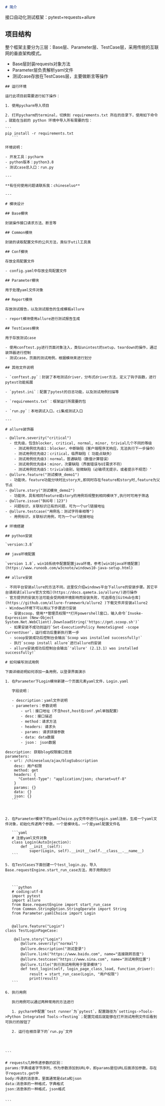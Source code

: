 ```markdown
# 简介
````````
接口自动化测试框架：pytest+requests+allure

## 项目结构

整个框架主要分为三层：Base层、Parameter层、TestCase层，采用传统的互联网的垂直架构模式。

- Base层封装requests对象方法
- Parameter层负责解析yaml文件
- 测试case存放在TestCases层，主要做断言等操作
````
## 运行环境

运行此项目前需要进行如下操作：

1. 使用pycharm导入项目

2. 打开pycharm的terminal，切换到 requirements.txt 所在的目录下，使用如下命令 ，就能在当前的 python 环境中导入所有需要的包：

```
pip install -r requirements.txt
   ```

环境说明：

- 开发工具：pycharm
- python版本：python3.8
- 测试case总入口：run.py

---

**有任何使用问题请联系我：chineseluo**

---

# 模块设计

## Base模块

封装操作接口请求方法、断言等

## Common模块

封装的读取配置文件的公共方法，类似于util工具类

## Conf模块

存放全局配置文件

- config.yaml中存放全局配置文件

## Parameter模块

用于处理yaml文件对象

## Report模块

存放测试报告，以及测试报告的生成模板allure

- report模块使用allure进行测试报告生成

## TestCases模块

用于存放测试case

- 使用conftest.py进行页面对象注入，类似unintest的setup，teardown的操作，通过装饰器进行控制
- 测试case，页面的测试用例，根据模块来进行划分

## 其他文件说明

- `conftest.py`：封装了本地测试driver，分布式driver方法，定义了钩子函数，进行pytest功能拓展

- `pytest.ini`：配置了pytest的日志功能，以及测试用例扫描等

- `requirements.txt`：框架运行所需要的包

- `run.py`：本地调试入口，ci集成测试入口

---

# allure装饰器

- @allure.severity("critical")
  - 优先级，包含blocker, critical, normal, minor, trivial几个不同的等级
    - 测试用例优先级1：blocker，中断缺陷（客户端程序无响应，无法执行下一步操作）
    - 测试用例优先级2：critical，临界缺陷（ 功能点缺失）
    - 测试用例优先级3：normal，普通缺陷（数值计算错误）
    - 测试用例优先级4：minor，次要缺陷（界面错误与UI需求不符）
    - 测试用例优先级5：trivial级别，轻微缺陷（必输项无提示，或者提示不规范）'
- @allure.feature("测试模块_demo1")
  - 功能块，feature功能分块时比story大,即同时存在feature和story时,feature为父节点
- @allure.story("测试模块_demo2")
  - 功能块，具有相同feature或story的用例将规整到相同模块下,执行时可用于筛选
- @allure.issue("BUG号：123")
  - 问题标识，关联标识已有的问题，可为一个url链接地址
- @allure.testcase("用例名：测试字符串相等")
  - 用例标识，关联标识用例，可为一个url链接地址

# 环境搭建

## python安装

`version:3.8`

## java环境配置

`version 1.8`，win10系统中配置配置java环境，参考[win10java环境配置](https://www.runoob.com/w3cnote/windows10-java-setup.html)

## allure安装

- 不同平台安装allure的方法不同，这里仅介绍windows平台下allure的安装步骤。其它平台请阅读[allure官方文档](https://docs.qameta.io/allure/)进行操作
- 官方提供的安装方法可能会受网络环境影响而安装失败，可选择在[GitHub仓库](https://github.com/allure-framework/allure2 )下载文件并安装allure2
- Windows环境下可以用以下步骤进行安装
  - 安装scoop，使用**管理员权限**打开powershell窗口，输入命令`Invoke-Expression (New-Object System.Net.WebClient).DownloadString('https://get.scoop.sh')`
  - 如果安装不成功则运行`Set-ExecutionPolicy RemoteSigned -scope CurrentUser`，运行成功后重新执行第一步
  - scoop安装成功后控制台会输出`Scoop was installed successfully!`
  - 执行`scoop install allure`进行allure的安装
  - allure安装成功后控制台会输出`'allure' (2.13.1) was installed successfully!`

# 如何编写测试用例

下面详细说明如何添加一条用例，以登录界面演示

1. 在Parameter下Login模块新建一个页面元素yaml文件，Login.yaml

   字段说明：

   - description：yaml文件说明
   - parameters：参数说明
       - url：接口地址（不含host,host在conf.yml单独配置）
       - desc：接口描述
       - method：请求方法
       - headers: 请求头
       - params: 请求拼接参数
       - data: data数据
       - json： json数据

description: 获取blog权限接口信息
parameters:
  - url: /chineseluo/ajax/blogSubscription
    desc: 用户权限
    method: get
    headers: {
      "Content-Type": "application/json; charset=utf-8"
    }
    params: {}
    data: {}
    json: {}
   ```

   

2. 在Parameter模块下的yamlChoice.py文件中进行Login.yaml注册，生成一个yaml文件对象，初始化传递两个参数，一个是模块名，一个是yaml配置文件名

   ```yaml
   # 注册yaml文件对象
   class Login(AutoInjection):
       def __init__(self):
           super(Login, self).__init__(self.__class__.__name__)
   ```

5. 在TestCases下面创建一个test_login.py，导入Base.requestEngine.start_run_case方法，用于用例执行

   

   ```python
   # coding:utf-8
   import pytest
   import allure
   from Base.requestEngine import start_run_case
   from Common.StringOption.StringOperate import String
   from Parameter.yamlChoice import Login
   
   
   @allure.feature("Login")
class TestLoginPageCase:
   
    @allure.story("Login")
       @allure.severity("normal")
       @allure.description("测试登录")
       @allure.link("https://www.baidu.com", name="连接跳转百度")
       @allure.testcase("https://www.sina.com", name="测试用例位置")
       @allure.title("执行测试用例用于登录模块")
       def test_login(self, login_page_class_load, function_driver):
           result = start_run_case(Login, "用户权限")
           print(result)
   ```
   
6. 执行用例

   执行用例可以通过两种常用的方法进行

   1. pycharm中配置`test runner`为`pytest`，配置路径为`settings->Tools->Python Integrated Tools->Testing`；配置完成后就能够在打开测试用例文件后看到可执行的按钮了

   2. 运行在根目录下的`run.py`文件

      


```

# requests几种传递参数的区别：
params:字典或者字节序列，作为参数添加到URL中，即params是往URL后面添加参数，存在于requests.get中
body:传递的消息体，里面通常是data和json
data:消息体的一种格式，字典格式
json:消息体的一种格式，json格式


```